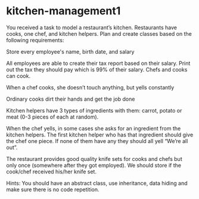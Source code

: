 # kitchen-management1

You received a task to model a restaurant’s kitchen. Restaurants have cooks, one chef, and kitchen helpers.
Plan and create classes based on the following requirements:

Store every employee's name, birth date, and salary

All employees are able to create their tax report based on their salary. Print out the tax they should pay which is 99% of their salary.
Chefs and cooks can cook.

When a chef cooks, she doesn’t touch anything, but yells constantly

Ordinary cooks dirt their hands and get the job done

Kitchen helpers have 3 types of ingredients with them: carrot, potato or meat (0-3 pieces of each at random).

When the chef yells, in some cases she asks for an ingredient from the kitchen helpers. 
The first kitchen helper who has that ingredient should give the chef one piece. 
If none of them have any they should all yell “We’re all out”.

The restaurant provides good quality knife sets for cooks and chefs but only once (somewhere after they got employed). 
We should store if the cook/chef received his/her knife set.

Hints: You should have an abstract class, use inheritance, data hiding and make sure there is no code repetition.
